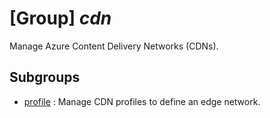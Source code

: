 # [Group] _cdn_

Manage Azure Content Delivery Networks (CDNs).

## Subgroups

- [profile](/Commands/cdn/profile/readme.md)
: Manage CDN profiles to define an edge network.
